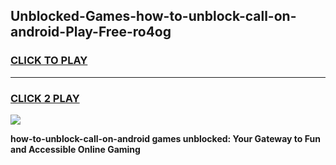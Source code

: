 
## Unblocked-Games-how-to-unblock-call-on-android-Play-Free-ro4og
<h3>
<a href="https://premium76.site?title=how-to-unblock-call-on-android&ref=18A1">CLICK TO PLAY</a></h3>
<hr>

<h3>
<a href="https://premium76.site?title=how-to-unblock-call-on-android&ref=18A1">CLICK 2 PLAY</a>
  
</h3>

<a href="https://premium76.site?title=how-to-unblock-call-on-android&ref=18A1"><img src="https://clearcache.store/games.png"></a>


**how-to-unblock-call-on-android games unblocked: Your Gateway to Fun and Accessible Online Gaming**
